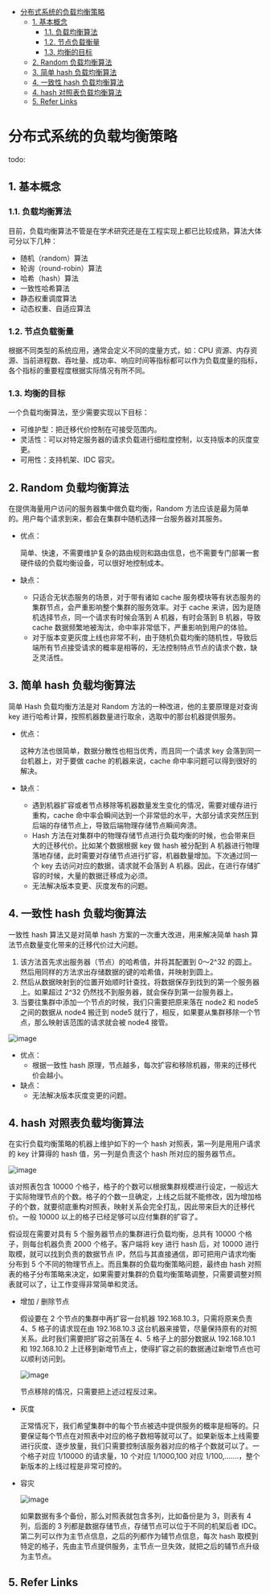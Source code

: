 - [分布式系统的负载均衡策略](#分布式系统的负载均衡策略)
	- [1. 基本概念](#1-基本概念)
		- [1.1. 负载均衡算法](#11-负载均衡算法)
		- [1.2. 节点负载衡量](#12-节点负载衡量)
		- [1.3. 均衡的目标](#13-均衡的目标)
	- [2. Random 负载均衡算法](#2-random-负载均衡算法)
	- [3. 简单 hash 负载均衡算法](#3-简单-hash-负载均衡算法)
	- [4. 一致性 hash 负载均衡算法](#4-一致性-hash-负载均衡算法)
	- [4. hash 对照表负载均衡算法](#4-hash-对照表负载均衡算法)
	- [5. Refer Links](#5-refer-links)

# 分布式系统的负载均衡策略

todo: 
<!-- 
http://km.oa.com/group/19135/articles/show/214816?kmref=search&from_page=1&no=1

http://km.oa.com/group/628/articles/show/151673?kmref=related_post

http://km.oa.com/group/1004/articles/show/315859?kmref=related_post

http://km.oa.com/group/669/articles/show/174836?kmref=related_post -->

## 1. 基本概念

### 1.1. 负载均衡算法

目前，负载均衡算法不管是在学术研究还是在工程实现上都已比较成熟，算法大体可分以下几种：
- 随机（random）算法
- 轮询（round-robin）算法
- 哈希（hash）算法
- 一致性哈希算法
- 静态权重调度算法
- 动态权重、自适应算法

### 1.2. 节点负载衡量

根据不同类型的系统应用，通常会定义不同的度量方式，如：CPU 资源、内存资源、当前进程数、吞吐量、成功率、响应时间等指标都可以作为负载度量的指标，各个指标的重要程度根据实际情况有所不同。

### 1.3. 均衡的目标

一个负载均衡算法，至少需要实现以下目标：
- 可维护型：把迁移代价控制在可接受范围内。
- 灵活性：可以对特定服务器的请求负载进行细粒度控制，以支持版本的灰度变更。
- 可用性：支持机架、IDC 容灾。

## 2. Random 负载均衡算法

在提供海量用户访问的服务器集中做负载均衡，Random 方法应该是最为简单的。用户每个请求到来，都会在集群中随机选择一台服务器对其服务。

- 优点：

	简单、快速，不需要维护复杂的路由规则和路由信息，也不需要专门部署一套硬件级的负载均衡设备，可以很好地控制成本。

- 缺点：
	- 只适合无状态服务的场景，对于带有诸如 cache 服务模块等有状态服务的集群节点，会严重影响整个集群的服务效率。对于 cache 来讲，因为是随机选择节点，同一个请求有时候会落到 A 机器，有时会落到 B 机器，导致 cache 数据频繁地被淘汰，命中率非常低下，严重影响到用户的体验。
	- 对于版本变更灰度上线也非常不利，由于随机负载均衡的随机性，导致后端所有节点接受请求的概率是相等的，无法控制特点节点的请求个数，缺乏灵活性。

## 3. 简单 hash 负载均衡算法

简单 Hash 负载均衡方法是对 Random 方法的一种改进，他的主要原理是对查询 key 进行哈希计算，按照机器数量进行取余，选取中的那台机器提供服务。

- 优点：

	这种方法也很简单，数据分散性也相当优秀，而且同一个请求 key 会落到同一台机器上，对于要做 cache 的机器来说，cache 命中率问题可以得到很好的解决。

- 缺点：
	- 遇到机器扩容或者节点移除等机器数量发生变化的情况，需要对缓存进行重构，cache 命中率会瞬间达到一个非常低的水平，大部分请求突然压到后端的存储节点上，导致后端物理存储节点瞬间奔溃。
	- Hash 方法在对集群中的物理存储节点进行负载均衡的时候，也会带来巨大的迁移代价。比如某个数据根据 key 做 hash 被分配到 A 机器进行物理落地存储，此时需要对存储节点进行扩容，机器数量增加。下次通过同一个 key 去访问对应的数据，请求就不会落到 A 机器。因此，在进行存储扩容的时候，大量的数据迁移成为必须。
	- 无法解决版本变更、灰度发布的问题。

## 4. 一致性 hash 负载均衡算法

一致性 hash 算法又是对简单 hash 方案的一次重大改进，用来解决简单 hash 算法节点数量变化带来的迁移代价过大问题。

1. 该方法首先求出服务器（节点）的哈希值，并将其配置到 0～2^32 的圆上。然后用同样的方法求出存储数据的键的哈希值，并映射到圆上。
1. 然后从数据映射到的位置开始顺时针查找，将数据保存到找到的第一个服务器上。如果超过 2^32 仍然找不到服务器，就会保存到第一台服务器上。
1. 当要往集群中添加一个节点的时候，我们只需要把原来落在 node2 和 node5 之间的数据从 node4 搬迁到 node5 就行了，相反，如果要从集群移除一个节点，那么映射该范围的请求就会被 node4 接管。

![image](http://img.cdn.firejq.com/jpg/2018/7/20/76a96b078f27cc3680bfceba05de0fb2.jpg)

- 优点：
	- 根据一致性 hash 原理，节点越多，每次扩容和移除机器，带来的迁移代价会越小。
- 缺点：
	- 无法解决版本灰度变更的问题。

## 4. hash 对照表负载均衡算法

在实行负载均衡策略的机器上维护如下的一个 hash 对照表，第一列是用用户请求的 key 计算得的 hash 值，另一列是负责这个 hash 所对应的服务器节点。

![image](http://img.cdn.firejq.com/jpg/2018/7/20/af84302c3c9dca7f170160c16df45fa0.jpg)

该对照表包含 10000 个格子，格子的个数可以根据集群规模进行设定，一般远大于实际物理节点的个数。格子的个数一旦确定，上线之后就不能修改，因为增加格子的个数，就要彻底重构对照表，映射关系会完全打乱，因此带来巨大的迁移代价。一般 10000 以上的格子已经足够可以应付集群的扩容了。

假设现在需要对具有 5 个服务器节点的集群进行负载均衡，总共有 10000 个格子，则每台机器负责 2000 个格子。客户端将 key 进行 hash 后，对 10000 进行取模，就可以找到负责的数据节点 IP，然后与其直接通信，即可把用户请求均衡分布到 5 个不同的物理节点上。而且集群的负载均衡策略问题，最终由 hash 对照表的格子分布策略来决定，如果需要对集群的负载均衡策略调整，只需要调整对照表就可以了，让工作变得非常简单和灵活。

- 增加 / 删除节点

	假设要在 2 个节点的集群中再扩容一台机器 192.168.10.3，只需将原来负责 4、5 格子的请求现在由 192.168.10.3 这台机器来接管，尽量保持原有的对照关系。此时我们需要把扩容之前落在 4、5 格子上的部分数据从 192.168.10.1 和 192.168.10.2 上迁移到新增节点上，使得扩容之前的数据通过新增节点也可以顺利访问到。

	![image](http://img.cdn.firejq.com/jpg/2018/7/20/54bc83279866602f89fba38b6f2b1989.jpg)

	节点移除的情况，只需要把上述过程反过来。

- 灰度

	正常情况下，我们希望集群中的每个节点被选中提供服务的概率是相等的。只要保证每个节点在对照表中对应的格子数相等就可以了。如果新版本上线需要进行灰度、逐步放量，我们只需要控制该服务器对应的格子个数就可以了。一个格子对应 1/10000 的请求量，10 个对应 1/1000,100 对应 1/100,.......，整个新版本的上线过程是非常可控的。

- 容灾

	![image](http://img.cdn.firejq.com/jpg/2018/7/20/5877a9f1b5e0d254fc427930259b8fd9.jpg)

	如果数据有多个备份，那么对照表就包含多列，比如备份是为 3，则表有 4 列，后面的 3 列都是数据存储节点，存储节点可以位于不同的机架后者 IDC。第二列可以作为主节点信息，之后的列都作为辅节点信息，每次 hash 取模到特定的格子，先由主节点提供服务，主节点一旦失效，就把之后的辅节点升级为主节点。

## 5. Refer Links